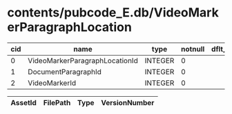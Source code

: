 # contents/pubcode_E.db/VideoMarkerParagraphLocation

|cid|name|type|notnull|dflt_value|pk|
| - | -- | -- | ----- | -------- | - |
|0|VideoMarkerParagraphLocationId|INTEGER|0||1|
|1|DocumentParagraphId|INTEGER|0||0|
|2|VideoMarkerId|INTEGER|0||0|

| AssetId | FilePath | Type | VersionNumber |
| - | - | - | - |
